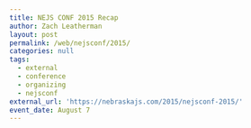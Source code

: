 ```yaml
---
title: NEJS CONF 2015 Recap
author: Zach Leatherman
layout: post
permalink: /web/nejsconf/2015/
categories: null
tags:
  - external
  - conference
  - organizing
  - nejsconf
external_url: 'https://nebraskajs.com/2015/nejsconf-2015/'
event_date: August 7
---
```


